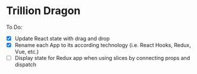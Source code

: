# Trillion Dragon

To Do:

- [x] Update React state with drag and drop
- [x] Rename each App to its according technology (i.e. React Hooks, Redux, Vue, etc.)
- [ ] Display state for Redux app when using slices by connecting props and dispatch
